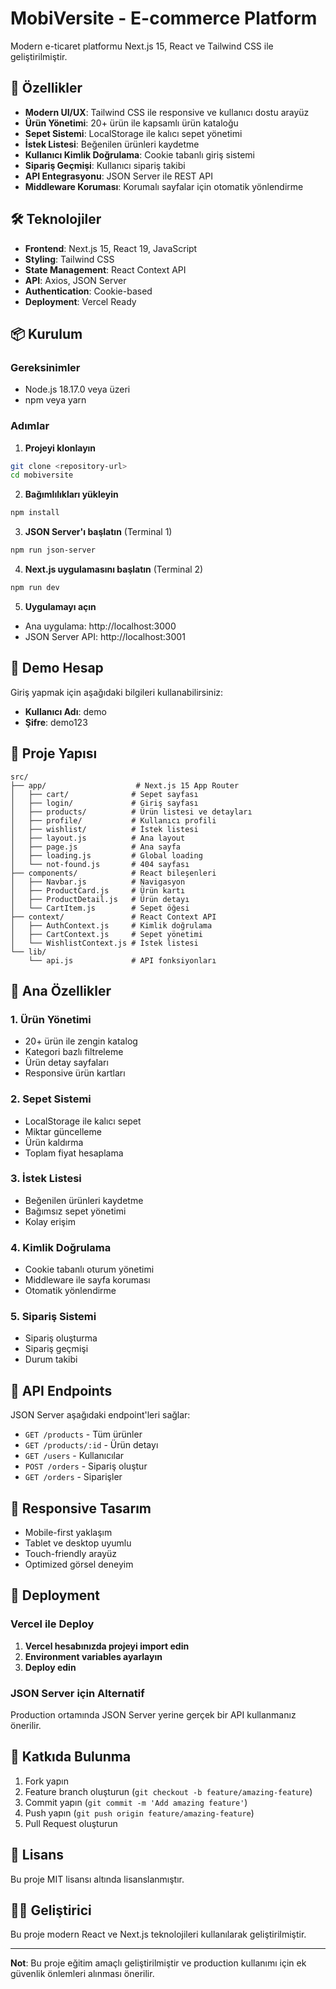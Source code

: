 # MobiVersite - E-commerce Platform

Modern e-ticaret platformu Next.js 15, React ve Tailwind CSS ile geliştirilmiştir.

## 🚀 Özellikler

- **Modern UI/UX**: Tailwind CSS ile responsive ve kullanıcı dostu arayüz
- **Ürün Yönetimi**: 20+ ürün ile kapsamlı ürün kataloğu
- **Sepet Sistemi**: LocalStorage ile kalıcı sepet yönetimi
- **İstek Listesi**: Beğenilen ürünleri kaydetme
- **Kullanıcı Kimlik Doğrulama**: Cookie tabanlı giriş sistemi
- **Sipariş Geçmişi**: Kullanıcı sipariş takibi
- **API Entegrasyonu**: JSON Server ile REST API
- **Middleware Koruması**: Korumalı sayfalar için otomatik yönlendirme

## 🛠️ Teknolojiler

- **Frontend**: Next.js 15, React 19, JavaScript
- **Styling**: Tailwind CSS
- **State Management**: React Context API
- **API**: Axios, JSON Server
- **Authentication**: Cookie-based
- **Deployment**: Vercel Ready

## 📦 Kurulum

### Gereksinimler
- Node.js 18.17.0 veya üzeri
- npm veya yarn

### Adımlar

1. **Projeyi klonlayın**
```bash
git clone <repository-url>
cd mobiversite
```

2. **Bağımlılıkları yükleyin**
```bash
npm install
```

3. **JSON Server'ı başlatın** (Terminal 1)
```bash
npm run json-server
```

4. **Next.js uygulamasını başlatın** (Terminal 2)
```bash
npm run dev
```

5. **Uygulamayı açın**
- Ana uygulama: http://localhost:3000
- JSON Server API: http://localhost:3001

## 🔑 Demo Hesap

Giriş yapmak için aşağıdaki bilgileri kullanabilirsiniz:
- **Kullanıcı Adı**: demo
- **Şifre**: demo123

## 📁 Proje Yapısı

```
src/
├── app/                    # Next.js 15 App Router
│   ├── cart/              # Sepet sayfası
│   ├── login/             # Giriş sayfası
│   ├── products/          # Ürün listesi ve detayları
│   ├── profile/           # Kullanıcı profili
│   ├── wishlist/          # İstek listesi
│   ├── layout.js          # Ana layout
│   ├── page.js            # Ana sayfa
│   ├── loading.js         # Global loading
│   └── not-found.js       # 404 sayfası
├── components/            # React bileşenleri
│   ├── Navbar.js          # Navigasyon
│   ├── ProductCard.js     # Ürün kartı
│   ├── ProductDetail.js   # Ürün detayı
│   └── CartItem.js        # Sepet öğesi
├── context/               # React Context API
│   ├── AuthContext.js     # Kimlik doğrulama
│   ├── CartContext.js     # Sepet yönetimi
│   └── WishlistContext.js # İstek listesi
└── lib/
    └── api.js             # API fonksiyonları
```

## 🎯 Ana Özellikler

### 1. Ürün Yönetimi
- 20+ ürün ile zengin katalog
- Kategori bazlı filtreleme
- Ürün detay sayfaları
- Responsive ürün kartları

### 2. Sepet Sistemi
- LocalStorage ile kalıcı sepet
- Miktar güncelleme
- Ürün kaldırma
- Toplam fiyat hesaplama

### 3. İstek Listesi
- Beğenilen ürünleri kaydetme
- Bağımsız sepet yönetimi
- Kolay erişim

### 4. Kimlik Doğrulama
- Cookie tabanlı oturum yönetimi
- Middleware ile sayfa koruması
- Otomatik yönlendirme

### 5. Sipariş Sistemi
- Sipariş oluşturma
- Sipariş geçmişi
- Durum takibi

## 🔧 API Endpoints

JSON Server aşağıdaki endpoint'leri sağlar:

- `GET /products` - Tüm ürünler
- `GET /products/:id` - Ürün detayı
- `GET /users` - Kullanıcılar
- `POST /orders` - Sipariş oluştur
- `GET /orders` - Siparişler

## 📱 Responsive Tasarım

- Mobile-first yaklaşım
- Tablet ve desktop uyumlu
- Touch-friendly arayüz
- Optimized görsel deneyim

## 🚀 Deployment

### Vercel ile Deploy

1. **Vercel hesabınızda projeyi import edin**
2. **Environment variables ayarlayın**
3. **Deploy edin**

### JSON Server için Alternatif

Production ortamında JSON Server yerine gerçek bir API kullanmanız önerilir.

## 🤝 Katkıda Bulunma

1. Fork yapın
2. Feature branch oluşturun (`git checkout -b feature/amazing-feature`)
3. Commit yapın (`git commit -m 'Add amazing feature'`)
4. Push yapın (`git push origin feature/amazing-feature`)
5. Pull Request oluşturun

## 📄 Lisans

Bu proje MIT lisansı altında lisanslanmıştır.

## 👨‍💻 Geliştirici

Bu proje modern React ve Next.js teknolojileri kullanılarak geliştirilmiştir.

---

**Not**: Bu proje eğitim amaçlı geliştirilmiştir ve production kullanımı için ek güvenlik önlemleri alınması önerilir.